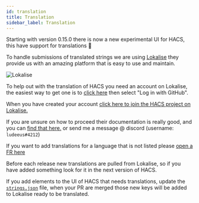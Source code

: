 ```yaml
---
id: translation
title: Translation
sidebar_label: Translation
---
```


Starting with version 0.15.0 there is now a new experimental UI for HACS, this have support for translations 🎉

To handle submissions of translated strings we are using [Lokalise](https://lokalise.com) they provide us with an amazing platform that is easy to use and maintain.

![Lokalise](images/lokalise.png)

To help out with the translation of HACS you need an account on Lokalise, the easiest way to get one is to [click here](https://lokalise.com/login/) then select "Log in with GitHub".

When you have created your account [click here to join the HACS project on Lokalise.](https://lokalise.com/public/190570815d9461966ae081.06523141/)

If you are unsure on how to proceed their documentation is really good, and you can [find that here.](https://docs.lokalise.com/en/) or send me a message @ discord (username: `ludeeus#4212`)

If you want to add translations for a language that is not listed please [open a FR here](https://github.com/custom-components/hacs/issues/new?template=feature_request.md)

Before each release new translations are pulled from Lokalise, so if you have added something look for it in the next version of HACS.

If you add elements to the UI of HACS that needs translations, update the [`strings.json`](https://github.com/custom-components/hacs/blob/master/custom_components/hacs/strings.json) file, when your PR are merged those new keys will be added to Lokalise ready to be translated.

